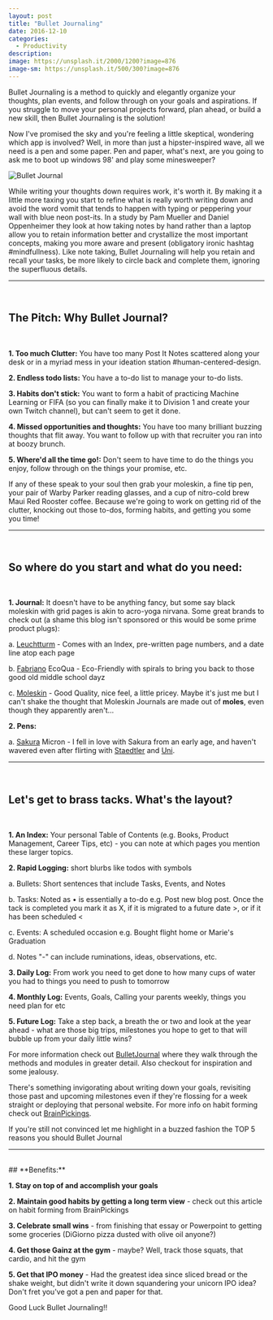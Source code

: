 ```yaml
---
layout: post
title: "Bullet Journaling"
date: 2016-12-10
categories:
  - Productivity
description:
image: https://unsplash.it/2000/1200?image=876
image-sm: https://unsplash.it/500/300?image=876
---
```

Bullet Journaling is a method to quickly and elegantly organize your thoughts, plan events, and follow through on your goals and aspirations. If you struggle to move your personal projects forward, plan ahead, or build a new skill, then Bullet Journaling is the solution!

Now I've promised the sky and you're feeling a little skeptical, wondering which app is involved? Well, in more than just a hipster-inspired wave, all we need is a pen and some paper. Pen and paper, what's next, are you going to ask me to boot up windows 98' and play some minesweeper?  

![Bullet Journal][1]

While writing your thoughts down requires work, it's worth it. By making it a little more taxing you start to refine what is really worth writing down and avoid the word vomit that tends to happen with typing or peppering your wall with blue neon post-its. In a study by Pam Mueller and Daniel Oppenheimer they look at how taking notes by hand rather than a laptop allow you to retain information better and crystallize the most important concepts, making you more aware and present (obligatory ironic hashtag #mindfullness). Like note taking, Bullet Journaling will help you retain and recall your tasks, be more likely to circle back and complete them, ignoring the superfluous details.  

--------

<br>

## **The Pitch: Why Bullet Journal?**
<br>

**1\. Too much Clutter:** You have too many Post It Notes scattered along your desk or in a myriad mess in your ideation station #human-centered-design.

**2\. Endless todo lists:** You have a to-do list to manage your to-do lists.

**3\. Habits don't stick:** You want to form a habit of practicing Machine Learning or FIFA (so you can finally make it to Division 1 and create your own Twitch channel), but can't seem to get it done.

**4\. Missed opportunities and thoughts:** You have too many brilliant buzzing thoughts that flit away. You want to follow up with that recruiter you ran into at boozy brunch.  

**5\. Where'd all the time go!:** Don't seem to have time to do the things you enjoy, follow through on the things your promise, etc.  

If any of these speak to your soul then grab your moleskin, a fine tip pen, your pair of Warby Parker reading glasses, and a cup of nitro-cold brew Maui Red Rooster coffee. Because we're going to work on getting rid of the clutter, knocking out those to-dos, forming habits, and getting you some you time!


--------

<br>

## **So where do you start and what do you need:**
<br>

**1\. Journal:** It doesn't have to be anything fancy, but some say black moleskin with grid pages is akin to acro-yoga nirvana. Some great brands to check out (a shame this blog isn't sponsored or this would be some prime product plugs):

a. [Leuchtturm][2] \- Comes with an Index, pre-written page numbers, and a date line atop each page

b. [Fabriano][3] EcoQua - Eco-Friendly with spirals to bring you back to those good old middle school dayz

c. [Moleskin][4] \- Good Quality, nice feel, a little pricey. Maybe it's just me but I can't shake the thought that Moleskin Journals are made out of **moles**, even though they apparently aren't…

**2\. Pens:**

a. [Sakura][5] Micron - I fell in love with Sakura from an early age, and haven't wavered even after flirting with [Staedtler][6] and [Uni][7].

------

<br>

## **Let's get to brass tacks. What's the layout?**
<br>

**1\. An Index:** Your personal Table of Contents (e.g. Books, Product Management, Career Tips, etc) - you can note at which pages you mention these larger topics.

**2\. Rapid Logging:** short blurbs like todos with symbols

a. Bullets: Short sentences that include Tasks, Events, and Notes

b. Tasks: Noted as • is essentially a to-do e.g. Post new blog post. Once the tack is completed you mark it as X, if it is migrated to a future date >, or if it has been scheduled <

c. Events: A scheduled occasion e.g. Bought flight home or Marie's Graduation

d. Notes "-" can include ruminations, ideas, observations, etc.

**3\. Daily Log:** From work you need to get done to how many cups of water you had to things you need to push to tomorrow

**4\. Monthly Log:** Events, Goals, Calling your parents weekly, things you need plan for etc

**5\. Future Log:** Take a step back, a breath the or two and look at the year ahead - what are those big trips, milestones you hope to get to that will bubble up from your daily little wins?

For more information check out [BulletJournal][8] where they walk through the methods and modules in greater detail. Also checkout  for inspiration and some jealousy.

There's something invigorating about writing down your goals, revisiting those past and upcoming milestones even if they're flossing for a week straight or deploying that personal website. For more info on habit forming check out [BrainPickings][9].

If you're still not convinced let me highlight in a buzzed fashion the TOP 5 reasons you should Bullet Journal



-------

<br>
## **Benefits:**
<br>

**1\. Stay on top of and accomplish your goals**

**2\. Maintain good habits by getting a long term view** - check out this article on habit forming from BrainPickings

**3\. Celebrate small wins** - from finishing that essay or Powerpoint to getting some groceries (DiGiorno pizza dusted with olive oil anyone?)

**4\. Get those Gainz at the gym** - maybe? Well, track those squats, that cardio, and hit the gym

**5\. Get that IPO money** - Had the greatest idea since sliced bread or the shake weight, but didn't write it down squandering your unicorn IPO idea? Don't fret you've got a pen and paper for that.

Good Luck Bullet Journaling!!

[1]: http://i.imgur.com/QCCHZQH.png
[2]: https://www.amazon.com/Leuchtturm-Medium-Notebook-inches-LBL11/dp/B002CVAU1Y
[3]: http://fabriano.com/en/267/ecoqua
[4]: https://www.amazon.com/Moleskine-Classic-Notebook-Large-Notebooks/dp/8883701127
[5]: http://www.amazon.com/Sakura-30061-3-Piece-Micron-Blister/dp/B000XAORIS/ref=sr_1_1?s=office-products&ie=UTF8&qid=1475968770&sr=1-1&keywords=sakura+micron
[6]: http://www.amazon.com/Staedtler-Pigment-Sketch-Liners-308SB6P/dp/B004L87XRA/ref=sr_1_7?s=office-products&ie=UTF8&qid=1476146001&sr=1-7&keywords=Staedtler+pens
[7]: http://jetpens.com/Uni-ball-Signo-207-Retractable-Gel-Pen-0.7-mm-Black/pd/6231
[8]: http://bulletjournal.com/get-started/
[9]: http://https//www.brainpickings.org/2014/01/02/how-long-it-takes-to-form-a-new-habit/
